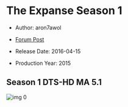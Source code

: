 # The Expanse Season 1

* Author: aron7awol

* [Forum Post](https://www.avsforum.com/threads/bass-eq-for-filtered-movies.2995212/post-57919280)

* Release Date: 2016-04-15
* Production Year: 2015

## Season 1 DTS-HD MA 5.1

![img 0](https://i.imgur.com/FXCgaER.jpg)

